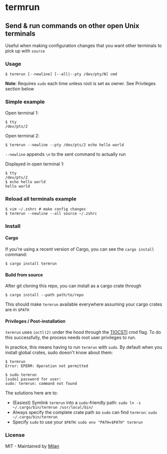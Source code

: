# termrun

## Send & run commands on other open Unix terminals

Useful when making configuration changes that you want other terminals to pick up with `source`

### Usage

```shell
$ termrun [--newline] [--all|--pty /dev/pty/N] cmd
```

__Note__: Requires `sudo` each time unless root is set as owner. See Privileges section below

### Simple example

Open terminal 1:
```shell
$ tty
/dev/pts/2
```

Open terminal 2:
```shell
$ termrun --newline --pty /dev/pts/2 echo hello world 
```

`--newline` appends `\n` to the sent command to actually run

Displayed in open terminal 1:
```shell
$ tty
/dev/pts/2
$ echo hello world 
hello world 
```

### Reload all terminals example

```shell
$ vim ~/.zshrc # make config changes
$ termrun --newline --all source ~/.zshrc
```

### Install

#### Cargo

If you're using a recent version of Cargo, you can see the `cargo install` command:

```shell
$ cargo install termrun 
```

#### Build from source

After git cloning this repo, you can install as a cargo crate through

```shell
$ cargo install --path path/to/repo
```

This should make `termrun` available everywhere assuming your cargo crates are in `$PATH`

#### Privileges / Post-installation

`termrun` uses `ioctl(2)` under the hood through the [TIOCSTI](https://man7.org/linux/man-pages/man4/tty_ioctl.4.html) cmd flag. To do this successfully, the process needs root user privileges to run.

In practice, this means having to run `termrun` with `sudo`. By default when you install global crates, sudo doesn't know about them:

```shell
$ termrun
Error: EPERM: Operation not permitted

$ sudo termrun
[sudo] password for user: 
sudo: termrun: command not found
```

The solutions here are to:

- (Easiest) Symlink `termrun` into a `sudo`-friendly path: `sudo ln -s ~/.cargo/bin/termrun /usr/local/bin/`
- Always specify the complete crate path so `sudo` can find `termrun`: `sudo ~/.cargo/bin/termrun`
- Specify `sudo` to use your `$PATH`: `sudo env "PATH=$PATH" termrun`

### License

MIT - Maintained by [Milan](https://mdaverde.com)

